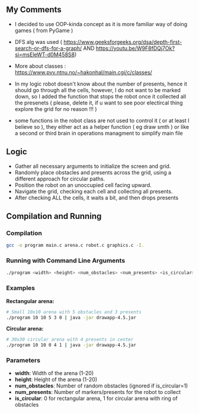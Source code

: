 ## My Comments

- I decided to use OOP-kinda concept as it is more familiar way of doing games ( from PyGame )
- DFS alg was used ( https://www.geeksforgeeks.org/dsa/depth-first-search-or-dfs-for-a-graph/ AND https://youtu.be/W9F8fDQj7Ok?si=msEleWT-d0M458S8)
- More about classes : https://www.pvv.ntnu.no/~hakonhal/main.cgi/c/classes/

- In my logic robot doesn't know about the number of presents, hence it should go through all the cells, however, I do not want to be marked down, so I added the function
that stops the robot once it collected all the presenets ( please, delete it, if u want to see poor electircal thing explore the grid for no reason !!! )
- some functions in the robot class are not used to control it ( or at least I believe so ), they either act as a helper function ( eg draw smth ) or like a second or third brain in operations managment to simplify main file

## Logic

- Gather all necessary arguments to initialize the screen and grid.
- Randomly place obstacles and presents across the grid, using a different approach for circular paths.
- Position the robot on an unoccupied cell facing upward.
- Navigate the grid, checking each cell and collecting all presents.
- After checking ALL the cells, it waits a bit, and then drops presents

## Compilation and Running
### Compilation
```bash
gcc -o program main.c arena.c robot.c graphics.c -I.
```

### Running with Command Line Arguments
```bash
./program <width> <height> <num_obstacles> <num_presents> <is_circular> | java -jar drawapp-4.5.jar

```

### Examples
**Rectangular arena:**
```bash
# Small 10x10 arena with 5 obstacles and 3 presents
./program 10 10 5 3 0 | java -jar drawapp-4.5.jar

```

**Circular arena:**
```bash
# 30x30 circular arena with 4 presents in center
./program 10 10 0 4 1 | java -jar drawapp-4.5.jar

```

### Parameters
- **width**: Width of the arena (1-20)
- **height**: Height of the arena (1-20)
- **num_obstacles**: Number of random obstacles (ignored if is_circular=1)
- **num_presents**: Number of markers/presents for the robot to collect
- **is_circular**: 0 for rectangular arena, 1 for circular arena with ring of obstacles
